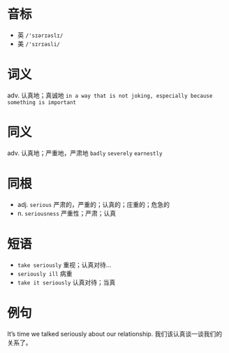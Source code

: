 # 音标

- 英 `/'sɪərɪəslɪ/`
- 美 `/'sɪrɪəsli/`

# 词义

adv. 认真地；真诚地
`in a way that is not joking, especially because something is important`

# 同义

adv. 认真地；严重地，严肃地
`badly` `severely` `earnestly`

# 同根

- adj. `serious` 严肃的，严重的；认真的；庄重的；危急的
- n. `seriousness` 严重性；严肃；认真

# 短语

- `take seriously` 重视；认真对待…
- `seriously ill` 病重
- `take it seriously` 认真对待；当真

# 例句

It’s time we talked seriously about our relationship.
我们该认真谈一谈我们的关系了。


